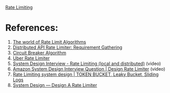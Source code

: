 
[Rate Limiting](../1.%20Base/1.%20Concepts/Rate%20Limiting.md)

# References:

1. [The world of Rate Limit Algorithms](https://bootcamp.uxdesign.cc/the-world-of-rate-limit-algorithms-54fb9078e90a)
2. [Distributed API Rate Limiter: Requirement Gathering](https://medium.com/@mkumar9009/api-rate-limiter-requirement-gathering-9f969334fa6f)
3. [Circuit Breaker Algorithm](https://martinfowler.com/bliki/CircuitBreaker.html)
4. [Uber Rate Limiter](https://github.com/uber-go/ratelimit/blob/master/ratelimit.go)
5. [System Design Interview - Rate Limiting (local and distributed)](https://www.youtube.com/watch?v=FU4WlwfS3G0) (video)
6. [Amazon System Design Interview Question | Design Rate Limiter](https://www.youtube.com/watch?v=bzhwT9PxKeQ&list=PLOAph0xkZvSuqy8yq_0D6NEABhmSTRYrN&index=13) (video)
7. [Rate Limiting system design | TOKEN BUCKET, Leaky Bucket, Sliding Logs](https://www.youtube.com/watch?v=mhUQe4BKZXs&list=PLkQkbY7JNJuBoTemzQfjym0sqbOHt5fnV)
8. [System Design — Design A Rate Limiter](https://medium.com/geekculture/system-design-design-a-rate-limiter-81d200c9d392)
